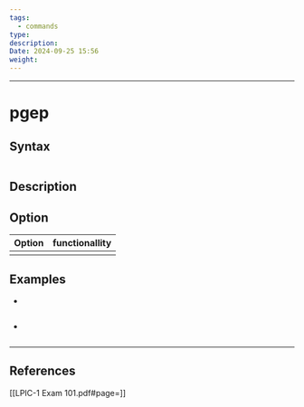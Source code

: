 ```yaml
---
tags:
  - commands
type: 
description: 
Date: 2024-09-25 15:56
weight:
---
```


___
# pgep

## Syntax
```bash

```

## Description

## Option

| Option | functionallity |
| ------ | -------------- |
|        |                |


## Examples
- 
```bash

```
- 
```bash

```
___
## References
[[LPIC-1 Exam 101.pdf#page=]]